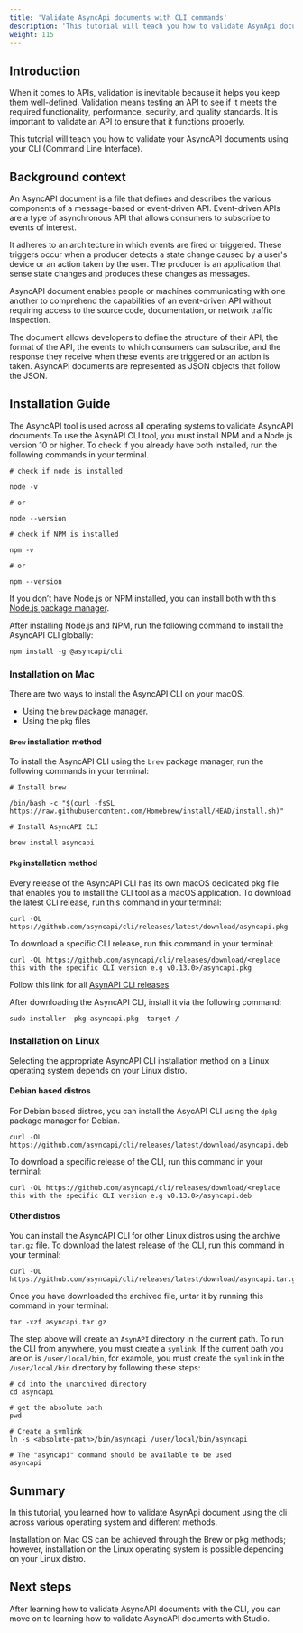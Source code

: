 ```yaml
---
title: 'Validate AsyncApi documents with CLI commands'
description: 'This tutorial will teach you how to validate AsynApi document using CLI commands'
weight: 115
---
```

## Introduction

<p>When it comes to APIs, validation is inevitable because it helps you keep them well-defined. Validation means testing an API to see if it meets the required functionality, performance, security, and quality standards. It is important to validate an API to ensure that it functions properly.</p>

<p>This tutorial will teach you how to validate your AsyncAPI documents using your CLI (Command Line Interface).</p>

## Background context

<p>An AsyncAPI document is a file that defines and describes the various components of a message-based or event-driven API. Event-driven APIs are a type of asynchronous API that allows consumers to subscribe to events of interest. </p>

<p>It adheres to an architecture in which events are fired or triggered. These triggers occur when a producer detects a state change caused by a user's device or an action taken by the user. The producer is an application that sense state changes and produces these changes as messages.</p>

<p>AsyncAPI document enables people or machines communicating with one another to comprehend the capabilities of an event-driven API without requiring access to the source code, documentation, or network traffic inspection.</p>

<p>The document allows developers to define the structure of their API, the format of the API, the events to which consumers can subscribe, and the response they receive when these events are triggered or an action is taken. AsyncAPI documents are represented as JSON objects that follow the JSON.</p>

## Installation Guide

<p>The AsyncAPI tool is used across all operating systems to validate AsyncAPI documents.To use the AsynAPI CLI tool, you must install NPM and a Node.js version 10 or higher. To check if you already have both installed, run the following commands in your terminal. </p>

```
# check if node is installed

node -v

# or

node --version

# check if NPM is installed

npm -v

# or

npm --version
```

If you don’t have Node.js or NPM installed, you can install both with this [Node.js package manager](https://nodejs.org/en/download/package-manager/).

After installing Node.js and NPM, run the following command to install the AsyncAPI CLI globally:
```
npm install -g @asyncapi/cli
```
### Installation on Mac

There are two ways to install the AsyncAPI CLI on your macOS.

 - Using the ``` brew ``` package manager.
 - Using the ``` pkg ``` files

#### ``` Brew ``` installation method
To install the AsyncAPI CLI using the ```brew``` package manager, run the following commands in your terminal:
```
# Install brew

/bin/bash -c "$(curl -fsSL https://raw.githubusercontent.com/Homebrew/install/HEAD/install.sh)"

# Install AsyncAPI CLI

brew install asyncapi
```

#### ``` Pkg ``` installation method

<p>Every release of the AsyncAPI CLI has its own macOS dedicated pkg file that enables you to install the CLI tool as a macOS application. To download the latest CLI release, run this command in your terminal:
</p>

```
curl -OL https://github.com/asyncapi/cli/releases/latest/download/asyncapi.pkg
```
To download a specific CLI release, run this command in your terminal:

```
curl -OL https://github.com/asyncapi/cli/releases/download/<replace this with the specific CLI version e.g v0.13.0>/asyncapi.pkg
```
Follow this link for all [AsynAPI CLI releases](https://github.com/asyncapi/cli/releases)
<p>After downloading the AsyncAPI CLI, install it via the following command:</p>

```
sudo installer -pkg asyncapi.pkg -target /
```

### Installation on Linux
<p>Selecting the appropriate AsyncAPI CLI installation method on a Linux operating system depends on your Linux distro.</p>

#### Debian based distros

For Debian based distros, you can install the AsycAPI CLI using the ```dpkg``` package manager for Debian.

```
curl -OL https://github.com/asyncapi/cli/releases/latest/download/asyncapi.deb
```

To download a specific release of the CLI, run this command in your terminal:

```
curl -OL https://github.com/asyncapi/cli/releases/download/<replace this with the specific CLI version e.g v0.13.0>/asyncapi.deb
```
#### Other distros

You can install the AsyncAPI CLI for other Linux distros using the archive ```tar.gz``` file. To download the latest release of the CLI, run this command in your terminal:

```
curl -OL https://github.com/asyncapi/cli/releases/latest/download/asyncapi.tar.gz
```
<p>Once you have downloaded the archived file, untar it by running this command in your terminal:</p>

```
tar -xzf asyncapi.tar.gz
```
The step above will create an ```AsynAPI``` directory in the current path. To run the CLI from anywhere, you must create a ```symlink```. If the current path you are on is ```/user/local/bin```, for example, you must create the ```symlink``` in the ```/user/local/bin``` directory by following these steps:

```
# cd into the unarchived directory
cd asyncapi

# get the absolute path
pwd

# Create a symlink
ln -s <absolute-path>/bin/asyncapi /user/local/bin/asyncapi

# The "asyncapi" command should be available to be used
asyncapi
```

## Summary

<p>In this tutorial, you learned how to validate AsynApi document using the cli across various operating system and different methods.</p>

<p>Installation on Mac OS can be achieved through the Brew or pkg methods; however, installation on the Linux operating system is possible depending on your Linux distro.</p>


## Next steps
After learning how to validate AsyncAPI documents with the CLI, you can move on to learning how to validate AsyncAPI documents with Studio.